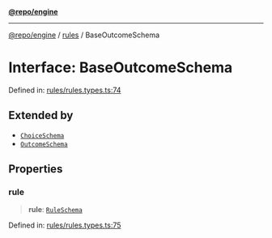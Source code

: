 [**@repo/engine**](../../README.md)

***

[@repo/engine](../../modules.md) / [rules](../README.md) / BaseOutcomeSchema

# Interface: BaseOutcomeSchema

Defined in: [rules/rules.types.ts:74](https://github.com/alexqguo/drinking-board-game-v3/blob/7f2d27c7cff47bd1f99b310eade07186901fdb07/packages/engine/src/rules/rules.types.ts#L74)

## Extended by

- [`ChoiceSchema`](ChoiceSchema.md)
- [`OutcomeSchema`](OutcomeSchema.md)

## Properties

### rule

> **rule**: [`RuleSchema`](../type-aliases/RuleSchema.md)

Defined in: [rules/rules.types.ts:75](https://github.com/alexqguo/drinking-board-game-v3/blob/7f2d27c7cff47bd1f99b310eade07186901fdb07/packages/engine/src/rules/rules.types.ts#L75)
